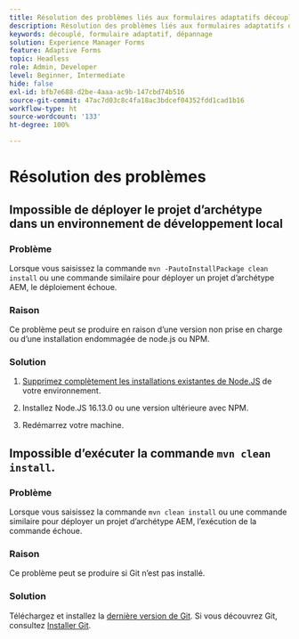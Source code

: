 ```yaml
---
title: Résolution des problèmes liés aux formulaires adaptatifs découplés
description: Résolution des problèmes liés aux formulaires adaptatifs découplés
keywords: découplé, formulaire adaptatif, dépannage
solution: Experience Manager Forms
feature: Adaptive Forms
topic: Headless
role: Admin, Developer
level: Beginner, Intermediate
hide: false
exl-id: bfb7e688-d2be-4aaa-ac9b-147cbd74b516
source-git-commit: 47ac7d03c8c4fa18ac3bdcef04352fdd1cad1b16
workflow-type: ht
source-wordcount: '133'
ht-degree: 100%

---
```


# Résolution des problèmes

## Impossible de déployer le projet d’archétype dans un environnement de développement local

### Problème

Lorsque vous saisissez la commande `mvn -PautoInstallPackage clean install` ou une commande similaire pour déployer un projet d’archétype AEM, le déploiement échoue.

### Raison

Ce problème peut se produire en raison d’une version non prise en charge ou d’une installation endommagée de node.js ou NPM.

### Solution

1. [Supprimez complètement les installations existantes de Node.JS](https://khushwantsehgal.wordpress.com/2022/06/28/how-to-remove-node-js-completely-from-windows-10/) de votre environnement.

1. Installez Node.JS 16.13.0 ou une version ultérieure avec NPM.

1. Redémarrez votre machine.


## Impossible d’exécuter la commande `mvn clean install`.

### Problème

Lorsque vous saisissez la commande `mvn clean install` ou une commande similaire pour déployer un projet d’archétype AEM, l’exécution de la commande échoue.

### Raison

Ce problème peut se produire si Git n’est pas installé.

### Solution

Téléchargez et installez la [dernière version de Git](https://git-scm.com/downloads). Si vous découvrez Git, consultez [Installer Git](https://git-scm.com/book/en/v2/Getting-Started-Installing-Git).
